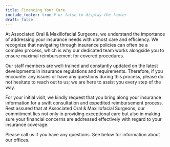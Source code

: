 ```yaml
---
title: Financing Your Care
include_footer: true # or false to display the footer
draft: false
---
```


At Associated Oral & Maxillofacial Surgeons, we understand the importance of addressing your insurance needs with utmost care and efficiency. We recognize that navigating through insurance policies can often be a complex process, which is why our dedicated team works alongside you to ensure maximal reimbursement for covered procedures.

Our staff members are well-trained and constantly updated on the latest developments in insurance regulations and requirements. Therefore, if you encounter any issues or have any questions during this process, please do not hesitate to reach out to us; we are here to assist you every step of the way. 

For your initial visit, we kindly request that you bring along your insurance information for a swift consultation and expedited reimbursement process. Rest assured that at Associated Oral & Maxillofacial Surgeons, our commitment lies not only in providing exceptional care but also in making sure your financial concerns are addressed effectively with regard to your insurance coverage.

Please call us if you have any questions. See below for information about our offices.